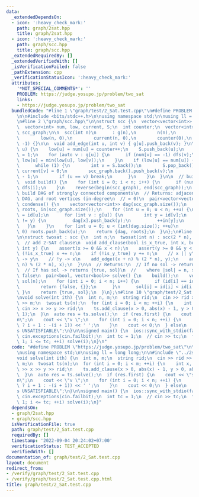 ```yaml
---
data:
  _extendedDependsOn:
  - icon: ':heavy_check_mark:'
    path: graph/2sat.hpp
    title: graph/2sat.hpp
  - icon: ':heavy_check_mark:'
    path: graph/scc.hpp
    title: graph/scc.hpp
  _extendedRequiredBy: []
  _extendedVerifiedWith: []
  _isVerificationFailed: false
  _pathExtension: cpp
  _verificationStatusIcon: ':heavy_check_mark:'
  attributes:
    '*NOT_SPECIAL_COMMENTS*': ''
    PROBLEM: https://judge.yosupo.jp/problem/two_sat
    links:
    - https://judge.yosupo.jp/problem/two_sat
  bundledCode: "#line 1 \"graph/test/2_Sat.test.cpp\"\n#define PROBLEM \"https://judge.yosupo.jp/problem/two_sat\"\
    \n\n#include <bits/stdc++.h>\n\nusing namespace std;\n\nusing ll = long long;\n\
    \n#line 2 \"graph/scc.hpp\"\n\nstruct scc {\n  vector<vector<int>> g;\n  int n;\n\
    \  vector<int> num, low, current, S;\n  int counter;\n  vector<int> id;\n  vector<vector<int>>\
    \ scc_graph;\n\n  scc(int n)\n      : g(n),\n        n(n),\n        num(n, -1),\n\
    \        low(n, 0),\n        current(n, 0),\n        counter(0),\n        id(n,\
    \ -1) {}\n\n  void add_edge(int u, int v) { g[u].push_back(v); }\n\n  void dfs(int\
    \ u) {\n    low[u] = num[u] = counter++;\n    S.push_back(u);\n    current[u]\
    \ = 1;\n    for (auto v : g[u]) {\n      if (num[v] == -1) dfs(v);\n      if (current[v])\
    \ low[u] = min(low[u], low[v]);\n    }\n    if (low[u] == num[u]) {\n      scc_graph.push_back(vector<int>());\n\
    \      while (1) {\n        int v = S.back();\n        S.pop_back();\n       \
    \ current[v] = 0;\n        scc_graph.back().push_back(v);\n        id[v] = (int)scc_graph.size()\
    \ - 1;\n        if (u == v) break;\n      }\n    }\n  }\n\n  // build scc_graph\n\
    \  void build() {\n    for (int i = 0; i < n; i++) {\n      if (num[i] == -1)\
    \ dfs(i);\n    }\n    reverse(begin(scc_graph), end(scc_graph));\n  }\n\n  //\
    \ build DAG of strongly connected components\n  // Returns: adjacency list of\
    \ DAG, and root vertices (in-degree\n  // = 0)\n  pair<vector<vector<int>>, vector<int>>\
    \ condense() {\n    vector<vector<int>> dag(scc_graph.size());\n    vector<int>\
    \ roots, in(scc_graph.size());\n    for (int u = 0; u < n; ++u) {\n      int x\
    \ = id[u];\n      for (int v : g[u]) {\n        int y = id[v];\n        if (x\
    \ != y) {\n          dag[x].push_back(y);\n          ++in[y];\n        }\n   \
    \   }\n    }\n    for (int u = 0; u < (int)dag.size(); ++u)\n      if (in[u] ==\
    \ 0) roots.push_back(u);\n    return {dag, roots};\n  }\n};\n#line 2 \"graph/2sat.hpp\"\
    \n\nstruct twosat : scc {\n  int n;\n  twosat(int n) : scc(2 * n), n(n) {}\n\n\
    \  // add 2-SAT clause\n  void add_clause(bool is_x_true, int x, bool is_y_true,\
    \ int y) {\n    assert(x >= 0 && x < n);\n    assert(y >= 0 && y < n);\n    if\
    \ (!is_x_true) x += n;\n    if (!is_y_true) y += n;\n    // x || y\n    // !x\
    \ -> y\n    // !y -> x\n    add_edge((x + n) % (2 * n), y);\n    add_edge((y +\
    \ n) % (2 * n), x);\n  }\n\n  // Returns:\n  // If no sol -> returns {false, {}}\n\
    \  // If has sol -> returns {true, sol}\n  //    where |sol| = n, sol = true /\
    \ false\n  pair<bool, vector<bool>> solve() {\n    build();\n    vector<bool>\
    \ sol(n);\n    for (int i = 0; i < n; i++) {\n      if (id[i] == id[i + n]) {\n\
    \        return {false, {}};\n      }\n      sol[i] = id[i] < id[i + n];\n   \
    \ }\n    return {true, sol};\n  }\n};\n#line 10 \"graph/test/2_Sat.test.cpp\"\n\
    \nvoid solve(int ith) {\n  int n, m;\n  string rid;\n  cin >> rid >> rid >> n\
    \ >> m;\n  twosat ts(n);\n  for (int i = 0; i < m; ++i) {\n    int x, y;\n   \
    \ cin >> x >> y >> rid;\n    ts.add_clause(x > 0, abs(x) - 1, y > 0, abs(y) -\
    \ 1);\n  }\n  auto res = ts.solve();\n  if (res.first) {\n    cout << \"s SATISFIABLE\\\
    n\";\n    cout << \"v \";\n    for (int i = 0; i < n; ++i) {\n      cout << (res.second[i]\
    \ ? i + 1 : -(i + 1)) << ' ';\n    }\n    cout << 0;\n  } else\n    cout << \"\
    s UNSATISFIABLE\";\n}\n\nsigned main() {\n  ios::sync_with_stdio(false);\n  cin.tie(nullptr),\
    \ cin.exceptions(cin.failbit);\n  int tc = 1;\n  // cin >> tc;\n  for (int i =\
    \ 1; i <= tc; ++i) solve(i);\n}\n"
  code: "#define PROBLEM \"https://judge.yosupo.jp/problem/two_sat\"\n\n#include <bits/stdc++.h>\n\
    \nusing namespace std;\n\nusing ll = long long;\n\n#include \"../2sat.hpp\"\n\n\
    void solve(int ith) {\n  int n, m;\n  string rid;\n  cin >> rid >> rid >> n >>\
    \ m;\n  twosat ts(n);\n  for (int i = 0; i < m; ++i) {\n    int x, y;\n    cin\
    \ >> x >> y >> rid;\n    ts.add_clause(x > 0, abs(x) - 1, y > 0, abs(y) - 1);\n\
    \  }\n  auto res = ts.solve();\n  if (res.first) {\n    cout << \"s SATISFIABLE\\\
    n\";\n    cout << \"v \";\n    for (int i = 0; i < n; ++i) {\n      cout << (res.second[i]\
    \ ? i + 1 : -(i + 1)) << ' ';\n    }\n    cout << 0;\n  } else\n    cout << \"\
    s UNSATISFIABLE\";\n}\n\nsigned main() {\n  ios::sync_with_stdio(false);\n  cin.tie(nullptr),\
    \ cin.exceptions(cin.failbit);\n  int tc = 1;\n  // cin >> tc;\n  for (int i =\
    \ 1; i <= tc; ++i) solve(i);\n}"
  dependsOn:
  - graph/2sat.hpp
  - graph/scc.hpp
  isVerificationFile: true
  path: graph/test/2_Sat.test.cpp
  requiredBy: []
  timestamp: '2022-09-04 20:24:02+07:00'
  verificationStatus: TEST_ACCEPTED
  verifiedWith: []
documentation_of: graph/test/2_Sat.test.cpp
layout: document
redirect_from:
- /verify/graph/test/2_Sat.test.cpp
- /verify/graph/test/2_Sat.test.cpp.html
title: graph/test/2_Sat.test.cpp
---
```

